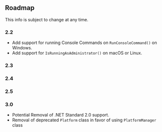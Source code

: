 ## Roadmap
This info is subject to change at any time.

### 2.2
* Add support for running Console Commands on ``RunConsoleCommand()`` on Windows.
* Add support for ``IsRunningAsAdministrator()`` on macOS or Linux.

### 2.3


### 2.4


### 2.5


### 3.0
* Potential Removal of .NET Standard 2.0 support.
* Removal of deprecated ``Platform`` class in favor of using ``PlatformManager`` class
